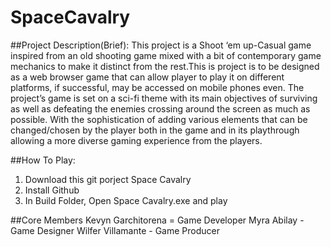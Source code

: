 # SpaceCavalry

##Project Description(Brief): 
This project is a Shoot ‘em up-Casual game inspired from an old shooting game mixed with a bit of contemporary game mechanics to make it distinct from the rest.This is project is to be designed as a web browser game that can allow player to play it on different platforms, if successful, may be accessed on mobile phones even.
The project’s game is set on a sci-fi theme with its main objectives of surviving as well as defeating the enemies crossing around the screen as much as possible. With the sophistication of adding various elements that can be changed/chosen by the player both in the game and in its playthrough allowing a more diverse gaming experience from the players.


##How To Play:
1. Download this git porject Space Cavalry
2. Install Github
3. In Build Folder, Open Space Cavalry.exe and play


##Core Members
Kevyn Garchitorena = Game Developer
Myra Abilay - Game Designer
Wilfer Villamante - Game Producer
